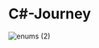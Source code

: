 # C#-Journey
![enums (2)](https://github.com/sszobaer/C-Sharp-Journey/assets/118447914/25353b71-7262-4f3a-bc78-b7dd46b9bda6)
